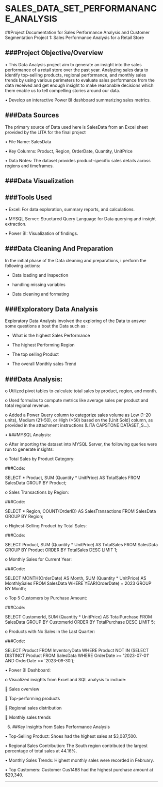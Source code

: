 # SALES_DATA_SET_PERFORMANANCE_ANALYSIS

##Project Documentation for Sales Performance Analysis and Customer Segmentation
Project 1: Sales Performance Analysis for a Retail Store


###Project Objective/Overview
---
•	This Data Analysis project aim to generate an insight into the sales performance of a retail store over the past year. Analyzing sales data to identify top-selling products, regional performance, and monthly sales trends by using various perimeters to evaluate sales performance from the data received and get enough insight to make reasonable decisions which them enable us to tell compelling stories around our data. 

•	Develop an interactive Power BI dashboard summarizing sales metrics.


 ###Data Sources
---
   The primary source of Data used here is SalesData from an Excel sheet provided by the LITA for the final project

•	File Name: SalesData

•	Key Columns: Product, Region, OrderDate, Quantity, UnitPrice

•	Data Notes: The dataset provides product-specific sales details across regions and timeframes.

###Data Visualization
---



 ###Tools Used
---
•	Excel: For data exploration, summary reports, and calculations.

•	MYSQL Server: Structured Query Language for Data querying and insight extraction.

•	Power BI: Visualization of findings.


 ###Data Cleaning And Preparation
---
In the initial phase of the Data cleaning and preparations, i perform the following actions:

- Data loading and Inspection

- handling missing variables

- Data cleaning and formating


 ###Exploratory Data Analysis
---
Exploratory Data Analysis  involved the exploring of the Data to answer some questions a bout the Data such as :

- What is the highest Sales Performance

- The highest Performing Region

- The top selling Product

- The overall Monthly sales Trend

###Data Analysis:
---
o	Utilized pivot tables to calculate total sales by product, region, and month.

o	Used formulas to compute metrics like average sales per product and total regional revenue.

o	Added a Power Query column to categorize sales volume as Low (1–20 units), Medium (21–50), or High (>50) based on the [Unit Sold] column, as provided in the attachment instructions (LITA CAPSTONE DATASET_S…).


•	###MYSQL Analysis:

o	After importing the dataset into MYSQL Server, the following queries were run to generate insights:

o	Total Sales by Product Category:


###Code:

SELECT * Product, SUM (Quantity * UnitPrice) AS TotalSales FROM SalesData GROUP BY Product;

o	Sales Transactions by Region:


###Code:

SELECT * Region, COUNT(OrderID) AS SalesTransactions FROM SalesData GROUP BY Region;

o	Highest-Selling Product by Total Sales:

###Code:

SELECT Product, SUM (Quantity * UnitPrice) AS TotalSales FROM SalesData GROUP BY Product ORDER BY TotalSales DESC LIMIT 1;

o	Monthly Sales for Current Year:

###Code:

SELECT MONTH(OrderDate) AS Month, SUM (Quantity * UnitPrice) AS MonthlySales FROM SalesData WHERE YEAR(OrderDate) = 2023 GROUP BY Month;

o	Top 5 Customers by Purchase Amount:

###Code:

SELECT CustomerId, SUM (Quantity * UnitPrice) AS TotalPurchase FROM SalesData GROUP BY CustomerId ORDER BY TotalPurchase DESC LIMIT 5;

o	Products with No Sales in the Last Quarter:

###Code:

SELECT Product FROM InventoryData WHERE Product NOT IN (SELECT DISTINCT Product FROM SalesData WHERE OrderDate >= '2023-07-01' AND OrderDate <= '2023-09-30');

•	Power BI Dashboard:

o	Visualized insights from Excel and SQL analysis to include:

	Sales overview

	Top-performing products

	Regional sales distribution

	Monthly sales trends


5. ##Key Insights from Sales Performance Analysis

•	Top-Selling Product: Shoes had the highest sales at $3,087,500.

•	Regional Sales Contribution: The South region contributed the largest percentage of total sales at 44.16%.

•	Monthly Sales Trends: Highest monthly sales were recorded in February.

•	Top Customers: Customer Cus1488 had the highest purchase amount at $29,340.
________________________________________


